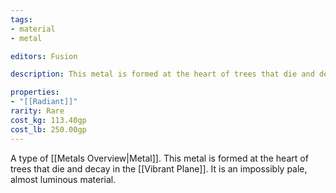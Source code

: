 ```yaml
---
tags:
- material
- metal

editors: Fusion

description: This metal is formed at the heart of trees that die and decay in the [[Vibrant Plane]]. It is an impossibly pale, almost luminous material.

properties:
- "[[Radiant]]"
rarity: Rare
cost_kg: 113.40gp
cost_lb: 250.00gp
---
```

A type of [[Metals Overview|Metal]]. This metal is formed at the heart of trees that die and decay in the [[Vibrant Plane]]. It is an impossibly pale, almost luminous material.